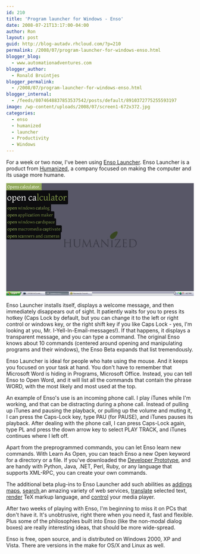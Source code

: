 ```yaml
---
id: 210
title: 'Program launcher for Windows - Enso'
date: 2008-07-21T13:17:00-04:00
author: Ron
layout: post
guid: http://blog-autadv.rhcloud.com/?p=210
permalink: /2008/07/program-launcher-for-windows-enso.html
blogger_blog:
  - www.automationadventures.com
blogger_author:
  - Ronald Bruintjes
blogger_permalink:
  - /2008/07/program-launcher-for-windows-enso.html
blogger_internal:
  - /feeds/8074648837853537542/posts/default/8910372775255593197
image: /wp-content/uploads/2008/07/screen1-672x372.jpg
categories:
  - enso
  - humanized
  - launcher
  - Productivity
  - Windows
---
```

For a week or two now, I've been using <a href="http://www.humanized.com/enso/launcher/" target="_blank">Enso Launcher</a>. Enso Launcher is a product from <a href="http://www.humanized.com/" target="_blank">Humanized</a>, a company focused on making the computer and its usage more humane.

![Enso Launcher screenshot](/wp-content/uploads/2008/07/screen1.jpg)

Enso Launcher installs itself, displays a welcome message, and then immediately disappears out of sight. It patiently waits for you to press its hotkey (Caps Lock by default, but you can change it to the left or right control or windows key, or the right shift key if you like Caps Lock - yes, I'm looking at you, Mr. I-Yell-In-Email-messages!). If that happens, it displays a transparent message, and you can type a command. The original Enso knows about 10 commands (centered around opening and manipulating programs and their windows), the Enso Beta expands that list tremendously.

Enso Launcher is ideal for people who hate using the mouse. And it keeps you focused on your task at hand. You don't have to remember that Microsoft Word is hiding in Programs, Microsoft Office. Instead, you can tell Enso to Open Word, and it will list all the commands that contain the phrase WORD, with the most likely and most used at the top.

An example of Enso's use is an incoming phone call. I play iTunes while I'm working, and that can be distracting during a phone call. Instead of pulling up iTunes and pausing the playback, or pulling up the volume and muting it, I can press the Caps-Lock key, type PAU (for PAUSE), and iTunes pauses its playback. After dealing with the phone call, I can press Caps-Lock again, type PL and press the down arrow key to select PLAY TRACK, and iTunes continues where I left off.

Apart from the preprogrammed commands, you can let Enso learn new commands. With Learn As Open, you can teach Enso a new Open keyword for a directory or a file. If you've downloaded the <a href="http://www.humanized.com/enso/beta/enso-developer-prototype/" target="_blank">Developer Prototype</a>, and are handy with Python, Java, .NET, Perl, Ruby, or any language that supports XML-RPC, you can create your own commands.

The additional beta plug-ins to Enso Launcher add such abilities as <a href="http://www.humanized.com/enso/beta/enso-map-anywhere/" target="_blank">addings maps</a>, <a href="http://www.humanized.com/enso/beta/ensowebsearchanywhere/" target="_blank">search </a>an amazing variety of web services, <a href="http://www.humanized.com/enso/beta/ensotranslateanywhere/" target="_blank">translate</a> selected text, [render](http://www.humanized.com/enso/beta/ensotexanywhere/) TeX markup language, and [control](http://www.humanized.com/enso/beta/enso-media-remote-control/) your media player.

After two weeks of playing with Enso, I'm beginning to miss it on PCs that don't have it. It's unobtrusive, right there when you need it, fast and flexible. Plus some of the philosophies built into Enso (like the non-modal dialog boxes) are really interesting ideas, that should be more wide-spread.

Enso is free, open source, and is distributed on Windows 2000, XP and Vista. There are versions in the make for OS/X and Linux as well.